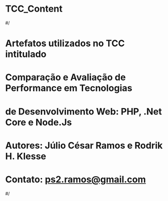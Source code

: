 # TCC_Content

#/
#	Artefatos utilizados no TCC intitulado
#	Comparação e Avaliação de Performance em Tecnologias
#       de Desenvolvimento Web: PHP, .Net Core e Node.Js
#
#	Autores: Júlio César Ramos e Rodrik H. Klesse
#
#	Contato: ps2.ramos@gmail.com
#/

